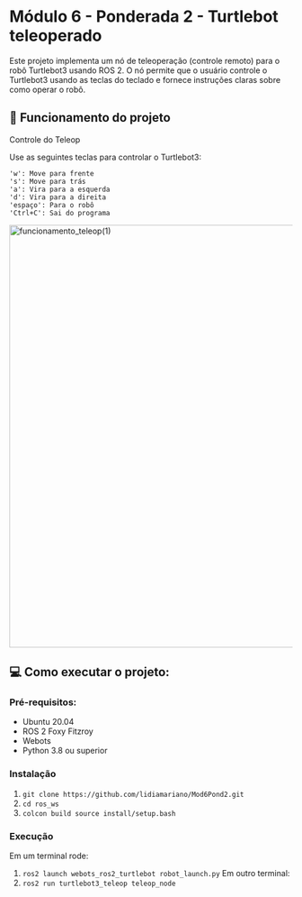 # Módulo 6 - Ponderada 2 - Turtlebot teleoperado
Este projeto implementa um nó de teleoperação (controle remoto) para o robô Turtlebot3 usando ROS 2. O nó permite que o usuário controle o Turtlebot3 usando as teclas do teclado e fornece instruções claras sobre como operar o robô.
## 🤔 Funcionamento do projeto
Controle do Teleop

Use as seguintes teclas para controlar o Turtlebot3:

    'w': Move para frente
    's': Move para trás
    'a': Vira para a esquerda
    'd': Vira para a direita
    'espaço': Para o robô
    'Ctrl+C': Sai do programa
<img src="https://github.com/lidiamariano/Mod6Pond2/assets/123901342/74e34813-8aaf-4517-b879-c6b3fb15e7d3" width="750" alt="funcionamento_teleop(1)">

## 💻 Como executar o projeto:
### Pré-requisitos:
- Ubuntu 20.04
- ROS 2 Foxy Fitzroy
- Webots
- Python 3.8 ou superior
### Instalação
1. `git clone https://github.com/lidiamariano/Mod6Pond2.git`
2. `cd ros_ws`
3. `colcon build
   source install/setup.bash`
### Execução
Em um terminal rode:
1. `ros2 launch webots_ros2_turtlebot robot_launch.py`
Em outro terminal:
2. `ros2 run turtlebot3_teleop teleop_node`
